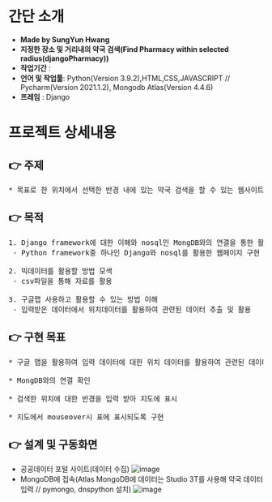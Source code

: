 # 간단 소개
- **Made by SungYun Hwang** 
- **지정한 장소 및 거리내의 약국 검색(Find Pharmacy within selected radius(djangoPharmacy))**
- **작업기간** : 
- **언어 및 작업툴**: Python(Version 3.9.2),HTML,CSS,JAVASCRIPT // Pycharm(Version 2021.1.2), Mongodb Atlas(Version 4.4.6)
- **프레임** : Django



# 프로젝트 상세내용
## :point_right: 주제
<pre>
* 목표로 한 위치에서 선택한 반경 내에 있는 약국 검색을 할 수 있는 웹사이트 구현
</pre>

## :point_right: 목적
<pre>
1. Django framework에 대한 이해와 nosql인 MongDB와의 연결을 통한 활용
 - Python framework중 하나인 Django와 nosql를 활용한 웹페이지 구현<br>
2. 빅데이터를 활용할 방법 모색
 - csv파일을 통해 자료를 활용<br>
3. 구글맵 사용하고 활용할 수 있는 방법 이해
 - 입력받은 데이터에서 위치데이터를 활용하여 관련된 데이터 추출 및 활용
</pre>

## :point_right: 구현 목표
<pre>
* 구글 맵을 활용하여 입력 데이터에 대한 위치 데이터를 활용하여 관련된 데이터 추출<br>
* MongDB와의 연결 확인<br>
* 검색한 위치에 대한 반경을 입력 받아 지도에 표시<br>
* 지도에서 mouseover시 표에 표시되도록 구현
</pre>

## :point_right: 설계 및 구동화면
  - 공공데이터 포털 사이트(데이터 수집)
  ![image](https://user-images.githubusercontent.com/80665580/128316218-fb809cff-366a-4fd2-8f6d-3ed67ba61449.png)
  - MongoDB에 접속(Atlas MongoDB에 데이터는 Studio 3T를 사용해 약국 데이터 입력 // pymongo, dnspython 설치)
  ![image](https://user-images.githubusercontent.com/80665580/128329472-5014b8eb-c551-48bb-9c7b-c9272e68425f.png)


<!-- <img src="https://github.com/3mstory/3ms/blob/master/3ms%20%EC%BA%A1%EC%B2%98%EC%82%AC%EC%A7%84/tmssulTable.PNG"> -->

